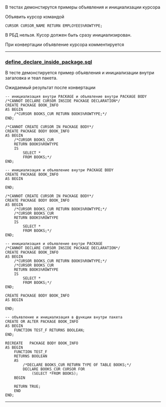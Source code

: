 В тестах демонстирутся примеры объявления и инициализации курсора 

Объявить курсор командой 

    CURSOR CURSOR_NAME RETURN EMPLOYEES%ROWTYPE;

В РБД нельзя. Кусор должен быть сразу инициализирован. 

При конвертации объявление курсора комментируется


------------------------

### [define_declare_inside_package.sql](define_declare_inside_package.sql)

В тесте демонстируется пример объявления и инициализации внутри загаловка и теал пакета. 

Ожидаемый результат после конвертации 

    -- инициализация внутри PACKAGE и объявление внутри PACKAGE BODY
    /*CANNOT DECLARE CURSOR INSIDE PACKAGE DECLARATION*/
    CREATE PACKAGE BOOK_INFO
    AS BEGIN
        /*CURSOR BOOKS_CUR RETURN BOOKS%ROWTYPE;*/
    END;
    
    /*CANNOT CREATE CURSOR IN PACKAGE BODY*/
    CREATE PACKAGE BODY BOOK_INFO
    AS BEGIN
        /*CURSOR BOOKS_CUR
        RETURN BOOKS%ROWTYPE
        IS
            SELECT *
            FROM BOOKS;*/
    END;
    
    -- инициализация и объявление внутри PACKAGE BODY
    CREATE PACKAGE BOOK_INFO
    AS BEGIN
    
    END;
    
    /*CANNOT CREATE CURSOR IN PACKAGE BODY*/
    CREATE PACKAGE BODY BOOK_INFO
    AS BEGIN
        /*CURSOR BOOKS_CUR RETURN BOOKS%ROWTYPE;*/
        /*CURSOR BOOKS_CUR
        RETURN BOOKS%ROWTYPE
        IS
            SELECT *
            FROM BOOKS;*/
    END;
    
    -- инициализация и объявление внутри PACKAGE
    /*CANNOT DECLARE CURSOR INSIDE PACKAGE DECLARATION*/
    CREATE PACKAGE BOOK_INFO
    AS BEGIN
        /*CURSOR BOOKS_CUR RETURN BOOKS%ROWTYPE;*/
        /*CURSOR BOOKS_CUR
        RETURN BOOKS%ROWTYPE
        IS
            SELECT *
            FROM BOOKS;*/
    END;
    
    CREATE PACKAGE BODY BOOK_INFO
    AS BEGIN
    
    END;

    -- объявление и инициализация в функции внутри пакета
    CREATE OR ALTER PACKAGE BOOK_INFO
    AS BEGIN
        FUNCTION TEST_F RETURNS BOOLEAN;  
    END;

    RECREATE   PACKAGE BODY BOOK_INFO
    AS BEGIN
        FUNCTION TEST_F
        RETURNS BOOLEAN
        AS
            /*DECLARE BOOKS_CUR RETURN TYPE OF TABLE BOOKS;*/
            DECLARE BOOKS_CUR CURSOR FOR
                (SELECT *FROM BOOKS);
        BEGIN
    
        RETURN TRUE;
        END  
    END;

--------------------------------

